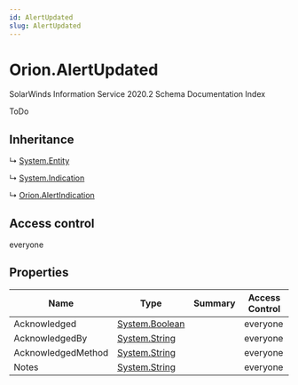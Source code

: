 ```yaml
---
id: AlertUpdated
slug: AlertUpdated
---
```


# Orion.AlertUpdated

SolarWinds Information Service 2020.2 Schema Documentation Index

ToDo

## Inheritance

↳ [System.Entity](./../System/Entity)

↳ [System.Indication](./../System/Indication)

↳ [Orion.AlertIndication](./../Orion/AlertIndication)

## Access control

everyone

## Properties

| Name | Type | Summary | Access Control |
| ------ | ------ | ------ | ------ |
| Acknowledged | [System.Boolean](https://docs.microsoft.com/en-us/dotnet/api/system.boolean) |  | everyone |
| AcknowledgedBy | [System.String](https://docs.microsoft.com/en-us/dotnet/api/system.string) |  | everyone |
| AcknowledgedMethod | [System.String](https://docs.microsoft.com/en-us/dotnet/api/system.string) |  | everyone |
| Notes | [System.String](https://docs.microsoft.com/en-us/dotnet/api/system.string) |  | everyone |

